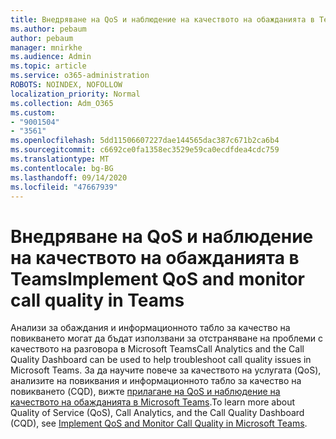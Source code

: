 ```yaml
---
title: Внедряване на QoS и наблюдение на качеството на обажданията в Teams
ms.author: pebaum
author: pebaum
manager: mnirkhe
ms.audience: Admin
ms.topic: article
ms.service: o365-administration
ROBOTS: NOINDEX, NOFOLLOW
localization_priority: Normal
ms.collection: Adm_O365
ms.custom:
- "9001504"
- "3561"
ms.openlocfilehash: 5dd11506607227dae144565dac387c671b2ca6b4
ms.sourcegitcommit: c6692ce0fa1358ec3529e59ca0ecdfdea4cdc759
ms.translationtype: MT
ms.contentlocale: bg-BG
ms.lasthandoff: 09/14/2020
ms.locfileid: "47667939"
---
```

# <a name="implement-qos-and-monitor-call-quality-in-teams"></a><span data-ttu-id="56124-102">Внедряване на QoS и наблюдение на качеството на обажданията в Teams</span><span class="sxs-lookup"><span data-stu-id="56124-102">Implement QoS and monitor call quality in Teams</span></span>

<span data-ttu-id="56124-103">Анализи за обаждания и информационното табло за качество на повикването могат да бъдат използвани за отстраняване на проблеми с качеството на разговора в Microsoft Teams</span><span class="sxs-lookup"><span data-stu-id="56124-103">Call Analytics and the Call Quality Dashboard can be used to help troubleshoot call quality issues in Microsoft Teams.</span></span> <span data-ttu-id="56124-104">За да научите повече за качеството на услугата (QoS), анализите на повиквания и информационното табло за качество на повикването (CQD), вижте [прилагане на QoS и наблюдение на качеството на обажданията в Microsoft Teams](https://docs.microsoft.com/microsoftteams/monitor-call-quality-qos).</span><span class="sxs-lookup"><span data-stu-id="56124-104">To learn more about Quality of Service (QoS), Call Analytics, and the Call Quality Dashboard (CQD), see [Implement QoS and Monitor Call Quality in Microsoft Teams](https://docs.microsoft.com/microsoftteams/monitor-call-quality-qos).</span></span> 
